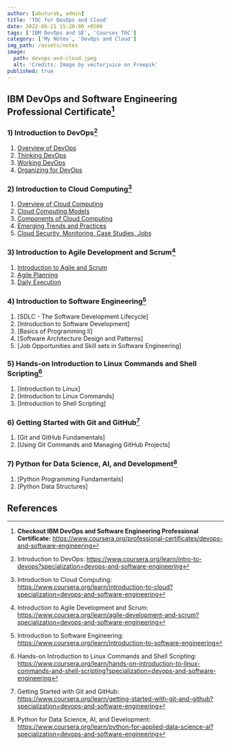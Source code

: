 ```yaml
---
author: [abuturab, admin]
title: 'TOC for DevOps and Cloud'
date: 2022-06-21 15:20:00 +0500
tags: ['IBM DevOps and SE', 'Courses TOC']
category: ['My Notes', 'DevOps and Cloud']
img_path: /assets/notes
image:
  path: devops-and-cloud.jpeg
  alt: 'Credits: Image by vectorjuice on Freepik'
published: true
---
```


## **IBM DevOps and Software Engineering Professional Certificate[^1]**

### **1) Introduction to DevOps[^2]**

1. [Overview of DevOps](/posts/overview-of-devops)
2. [Thinking DevOps](/posts/thinking-devops)
3. [Working DevOps](/posts/working-devops)
4. [Organizing for DevOps](/posts/organizing-for-devops)

### **2) Introduction to Cloud Computing[^3]**

1. [Overview of Cloud Computing](/posts/overview-of-cloud-computing)
2. [Cloud Computing Models](/posts/cloud-computing-models)
3. [Components of Cloud Computing](/posts/components-of-cloud-computing)
4. [Emerging Trends and Practices](/posts/emerging-trends-and-practices)
5. [Cloud Security, Monitoring, Case Studies, Jobs](/posts/cloud-security-monitoring-case-studies-jobs)

### **3) Introduction to Agile Development and Scrum[^4]**

1. [Introduction to Agile and Scrum](/posts/introduction-to-agile-and-scrum)
2. [Agile Planning](/posts/agile-planning)
3. [Daily Execution](/posts/daily-execution)

### **4) Introduction to Software Engineering[^5]**

1. [SDLC - The Software Development Lifecycle]
2. [Introduction to Software Development]
3. [Basics of Programming II]
4. [Software Architecture Design and Patterns]
5. [Job Opportunities and Skill sets in Software Engineering]

### **5) Hands-on Introduction to Linux Commands and Shell Scripting[^6]**

1. [Introduction to Linux]
2. [Introduction to Linux Commands]
3. [Introduction to Shell Scripting]

### **6) Getting Started with Git and GitHub[^7]**

1. [Git and GitHub Fundamentals]
2. [Using Git Commands and Managing GitHub Projects]

### **7) Python for Data Science, AI, and Development[^8]**

1. [Python Programming Fundamentals]
2. [Python Data Structures]

## References

[^1]: **Checkout IBM DevOps and Software Engineering Professional Certificate:** <https://www.coursera.org/professional-certificates/devops-and-software-engineering>
[^2]: Introduction to DevOps: <https://www.coursera.org/learn/intro-to-devops?specialization=devops-and-software-engineering>
[^3]: Introduction to Cloud Computing: <https://www.coursera.org/learn/introduction-to-cloud?specialization=devops-and-software-engineering>
[^4]: Introduction to Agile Development and Scrum: <https://www.coursera.org/learn/agile-development-and-scrum?specialization=devops-and-software-engineering>
[^5]: Introduction to Software Engineering: <https://www.coursera.org/learn/introduction-to-software-engineering>
[^6]: Hands-on Introduction to Linux Commands and Shell Scripting: <https://www.coursera.org/learn/hands-on-introduction-to-linux-commands-and-shell-scripting?specialization=devops-and-software-engineering>
[^7]: Getting Started with Git and GitHub: <https://www.coursera.org/learn/getting-started-with-git-and-github?specialization=devops-and-software-engineering>
[^8]: Python for Data Science, AI, and Development: <https://www.coursera.org/learn/python-for-applied-data-science-ai?specialization=devops-and-software-engineering>